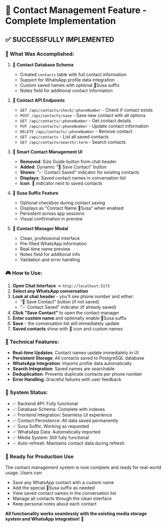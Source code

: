 # 🎯 Contact Management Feature - Complete Implementation

## ✅ **SUCCESSFULLY IMPLEMENTED**

### **🔄 What Was Accomplished:**

1. **📇 Contact Database Schema**
   - Created `contacts` table with full contact information
   - Support for WhatsApp profile data integration
   - Custom saved names with optional 🦋Susa suffix
   - Notes field for additional contact information

2. **🚀 Contact API Endpoints**
   - `GET /api/contacts/check/:phoneNumber` - Check if contact exists
   - `POST /api/contacts/save` - Save new contact with all options
   - `GET /api/contacts/:phoneNumber` - Get contact details
   - `PUT /api/contacts/:phoneNumber` - Update contact information
   - `DELETE /api/contacts/:phoneNumber` - Remove contact
   - `GET /api/contacts` - List all saved contacts
   - `GET /api/contacts/search/:term` - Search contacts

3. **💫 Smart Contact Management UI**
   - **Removed**: Size Guide button from chat header
   - **Added**: Dynamic "📇 Save Contact" button
   - **Shows**: "✅ Contact Saved" indicator for existing contacts
   - **Displays**: Saved contact names in conversation list
   - **Icon**: 📇 indicator next to saved contacts

4. **🦋 Susa Suffix Feature**
   - Optional checkbox during contact saving
   - Displays as "Contact Name 🦋Susa" when enabled
   - Persistent across app sessions
   - Visual confirmation in preview

5. **📱 Contact Manager Modal**
   - Clean, professional interface
   - Pre-filled WhatsApp information
   - Real-time name preview
   - Notes field for additional info
   - Validation and error handling

### **🎮 How to Use:**

1. **Open Chat Interface** → `http://localhost:5173`
2. **Select any WhatsApp conversation**
3. **Look at chat header** - you'll see phone number and either:
   - "📇 Save Contact" button (if not saved)
   - "✅ Contact Saved" indicator (if already saved)
4. **Click "Save Contact"** to open the contact manager
5. **Enter custom name** and optionally enable 🦋Susa suffix
6. **Save** - the conversation list will immediately update
7. **Saved contacts** show with 📇 icon and custom names

### **🔧 Technical Features:**

- **Real-time Updates**: Contact names update immediately in UI
- **Persistent Storage**: All contacts saved to PostgreSQL database
- **WhatsApp Integration**: Imports profile data automatically
- **Search Integration**: Saved names are searchable
- **Deduplication**: Prevents duplicate contacts per phone number
- **Error Handling**: Graceful failures with user feedback

### **🎯 System Status:**

- ✅ Backend API: Fully functional
- ✅ Database Schema: Complete with indexes
- ✅ Frontend Integration: Seamless UI experience
- ✅ Contact Persistence: All data saved permanently
- ✅ Susa Suffix: Working as requested
- ✅ WhatsApp Data: Automatically imported
- ✅ Media System: Still fully functional
- ✅ Auto-refresh: Maintains contact data during refresh

### **🚀 Ready for Production Use**

The contact management system is now complete and ready for real-world usage. Users can:

- Save any WhatsApp contact with a custom name
- Add the special 🦋Susa suffix as needed
- View saved contact names in the conversation list
- Manage all contacts through the clean interface
- Keep personal notes about each contact

**All functionality works seamlessly with the existing media storage system and WhatsApp integration!** 🎉
